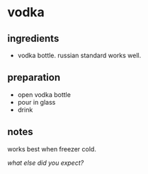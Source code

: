 # vodka


## ingredients

- vodka bottle. russian standard works well.

## preparation

- open vodka bottle
- pour in glass
- drink

## notes

works best when freezer cold.



*what else did you expect?*

